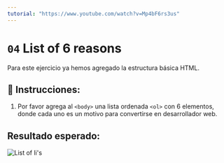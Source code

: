 ```yaml
---
tutorial: "https://www.youtube.com/watch?v=Mp4bF6rs3us"
---
```

# `04` List of 6 reasons

Para este ejercicio ya hemos agregado la estructura básica HTML.

## 📝 Instrucciones:

1. Por favor agrega al `<body>` una lista ordenada `<ol>` con 6 elementos, donde cada uno es un motivo para convertirse en desarrollador web.

## Resultado esperado:

![List of li's](../../.learn/assets/04-list-of-reasons.png?raw=true)
